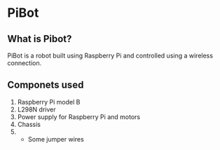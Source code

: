 PiBot
=====================

What is Pibot?
-----------------

PiBot is a robot built using Raspberry Pi and controlled using a wireless connection.

Componets used
-----------------

1. Raspberry Pi model B
2. L298N driver
3. Power supply for Raspberry Pi and motors
4. Chassis
5. + Some jumper wires